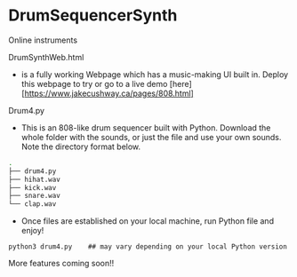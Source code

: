 # DrumSequencerSynth
Online instruments

DrumSynthWeb.html 
- is a fully working Webpage which has a music-making UI built in.  Deploy this webpage to try or go to a live demo [here][https://www.jakecushway.ca/pages/808.html]

Drum4.py
- This is an 808-like drum sequencer built with Python.  Download the whole folder with the sounds, or just the file and use your own sounds.  Note the directory format below.

```bash
.
├── drum4.py
├── hihat.wav
├── kick.wav
├── snare.wav
└── clap.wav
```

- Once files are established on your local machine, run Python file and enjoy!
```
python3 drum4.py    ## may vary depending on your local Python version
```

More features coming soon!!

